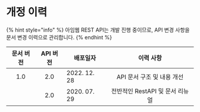 # 개정 이력

{% hint style="info" %}
아임웹 REST API는 개발 진행 중이므로, API 변경 사항을 문서 변경 이력으로 관리합니다.&#x20;
{% endhint %}

| 문서 버전 | API 버전 | 배포일자         |                     이력 사항 |
| :---: | :----: | ------------ | :-----------------------: |
|  1.0  |   2.0  | 2022. 12. 28 |     API 문서 구조 및 내용 개선     |
|       |   2.0  | 2020. 07. 29 |   전반적인 RestAPI 및 문서 리뉴얼   |

